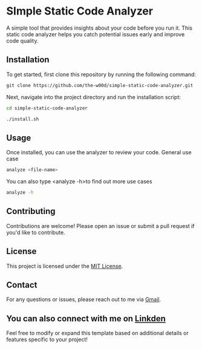 # SImple Static Code Analyzer

A simple tool that provides insights about your code before you run it. This static code analyzer
helps you catch potential issues early and improve code quality.

## Installation

To get started, first clone this repository by running the following command:


```markdown
git clone https://github.com/the-w00d/simple-static-code-analyzer.git
```

Next, navigate into the project directory and run the installation script:

```bash
cd simple-static-code-analyzer
```
```bash
./install.sh
```

## Usage

Once installed, you can use the analyzer to review your code. General use case
```bash
analyze <file-name>
```
You can also type <analyze -h>to find out more use cases
```bash
analyze -h
```


## Contributing

Contributions are welcome! Please open an issue or submit a pull request if you'd like to contribute.

## License

This project is licensed under the [MIT License](LICENSE).

## Contact

For any questions or issues, please reach out to me via [Gmail](mailto:dawood220a@gmail.com).

You can also connect with me on [Linkden](https://www.linkedin.com/in/thewood-khan/)
--
Feel free to modify or expand this template based on additional details or features specific to your project!

